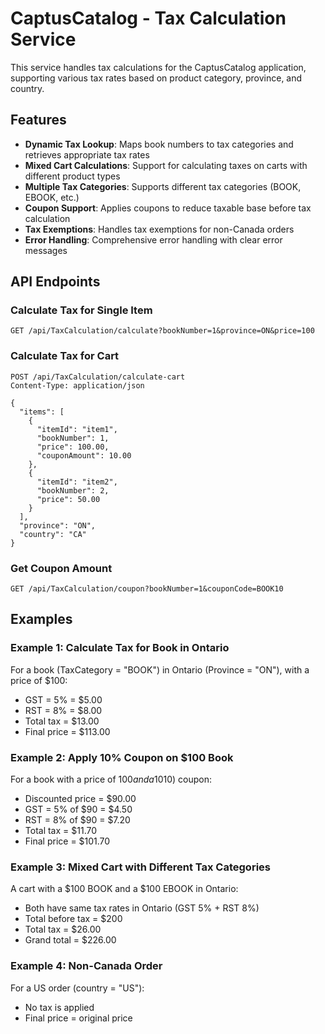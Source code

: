 # CaptusCatalog - Tax Calculation Service

This service handles tax calculations for the CaptusCatalog application, supporting various tax rates based on product category, province, and country.

## Features

- **Dynamic Tax Lookup**: Maps book numbers to tax categories and retrieves appropriate tax rates
- **Mixed Cart Calculations**: Support for calculating taxes on carts with different product types
- **Multiple Tax Categories**: Supports different tax categories (BOOK, EBOOK, etc.)
- **Coupon Support**: Applies coupons to reduce taxable base before tax calculation
- **Tax Exemptions**: Handles tax exemptions for non-Canada orders
- **Error Handling**: Comprehensive error handling with clear error messages

## API Endpoints

### Calculate Tax for Single Item

```
GET /api/TaxCalculation/calculate?bookNumber=1&province=ON&price=100
```

### Calculate Tax for Cart

```
POST /api/TaxCalculation/calculate-cart
Content-Type: application/json

{
  "items": [
    {
      "itemId": "item1",
      "bookNumber": 1,
      "price": 100.00,
      "couponAmount": 10.00
    },
    {
      "itemId": "item2",
      "bookNumber": 2,
      "price": 50.00
    }
  ],
  "province": "ON",
  "country": "CA"
}
```

### Get Coupon Amount

```
GET /api/TaxCalculation/coupon?bookNumber=1&couponCode=BOOK10
```

## Examples

### Example 1: Calculate Tax for Book in Ontario

For a book (TaxCategory = "BOOK") in Ontario (Province = "ON"), with a price of $100:
- GST = 5% = $5.00
- RST = 8% = $8.00
- Total tax = $13.00
- Final price = $113.00

### Example 2: Apply 10% Coupon on $100 Book

For a book with a price of $100 and a 10% ($10) coupon:
- Discounted price = $90.00
- GST = 5% of $90 = $4.50
- RST = 8% of $90 = $7.20
- Total tax = $11.70
- Final price = $101.70

### Example 3: Mixed Cart with Different Tax Categories

A cart with a $100 BOOK and a $100 EBOOK in Ontario:
- Both have same tax rates in Ontario (GST 5% + RST 8%)
- Total before tax = $200
- Total tax = $26.00
- Grand total = $226.00

### Example 4: Non-Canada Order

For a US order (country = "US"):
- No tax is applied
- Final price = original price 